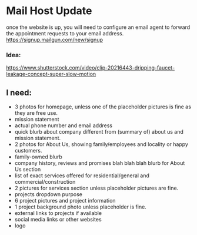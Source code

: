 # Mail Host Update 
once the website is up, you will need to configure an email agent to forward the appointment requests to your email address. 
https://signup.mailgun.com/new/signup

### Idea:
https://www.shutterstock.com/video/clip-20216443-dripping-faucet-leakage-concept-super-slow-motion

## I need:

* 3 photos for homepage, unless one of the placeholder pictures is fine as they are free use. 
* mission statement
* actual phone number and email address
* quick blurb about company different from (summary of) about us and mission statement. 
* 2 photos for About Us, showing family/employees and locality or happy customers. 
* family-owned blurb
* company history, reviews and promises blah blah blah blurb for About Us section
* list of exact services offered for residential/general and commercial/construction
* 2 pictures for services section unless placeholder pictures are fine.
* projects dropdown purpose
* 6 project pictures and project information
* 1 project background photo unless placeholder is fine. 
* external links to projects if available
* social media links or other websites
* logo
